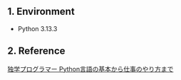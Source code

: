 ## 1. Environment

- Python 3.13.3

## 2. Reference

[独学プログラマー Python言語の基本から仕事のやり方まで](https://bookmeter.com/books/12669037)
